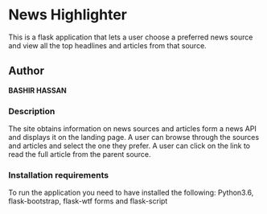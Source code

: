 # News Highlighter
This is a flask application that lets a user choose a preferred news source and view all the top headlines and articles from that source.
## Author
**BASHIR HASSAN**
### Description

The site obtains information on news sources and articles form a news API and displays it on the landing page. A user can browse through the sources and articles and select the one they prefer. A user can click on the link to read the full article from the parent source.
### Installation requirements
To run the application you need to have installed the following: Python3.6, flask-bootstrap, flask-wtf forms and flask-script
